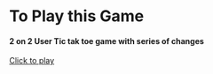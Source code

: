 # To Play this Game 

<h4>2 on 2 User Tic tak toe game with series of changes</h4>

<a href="https://amoghga57.github.io/Tic-Tac-Toe-Game-Web-App/" >Click to play</a>
